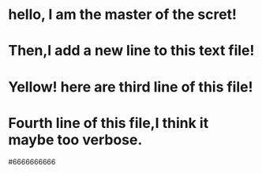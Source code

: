 # hello, I am the master of the scret!
# Then,I add a new line to this text file!
# Yellow! here are third line of this file!
# Fourth line of this file,I think it maybe too verbose.

#6666666666
